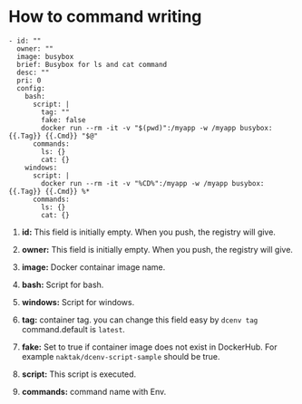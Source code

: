 # How to command writing


~~~
- id: ""
  owner: ""
  image: busybox
  brief: Busybox for ls and cat command
  desc: ""
  pri: 0
  config:
    bash:
      script: |
        tag: ""
        fake: false
        docker run --rm -it -v "$(pwd)":/myapp -w /myapp busybox:{{.Tag}} {{.Cmd}} "$@"
      commands: 
        ls: {}
        cat: {}
    windows:
      script: |
        docker run --rm -it -v "%CD%":/myapp -w /myapp busybox:{{.Tag}} {{.Cmd}} %*
      commands:
        ls: {}
        cat: {}
~~~

1. **id:**
This field is initially empty.
When you push, the registry will give.

2. **owner:**
This field is initially empty.
When you push, the registry will give.

3. **image:**
Docker containar image name.

4. **bash:**
Script for bash.

5. **windows:**
Script for windows.

6. **tag:**
container tag. you can change this field easy by `dcenv tag` command.default is `latest`.

7. **fake:**
Set to true if container image does not exist in DockerHub.
For example `naktak/dcenv-script-sample` should be true.

8. **script:**
This script is executed.

9. **commands:**
  command name with Env.

